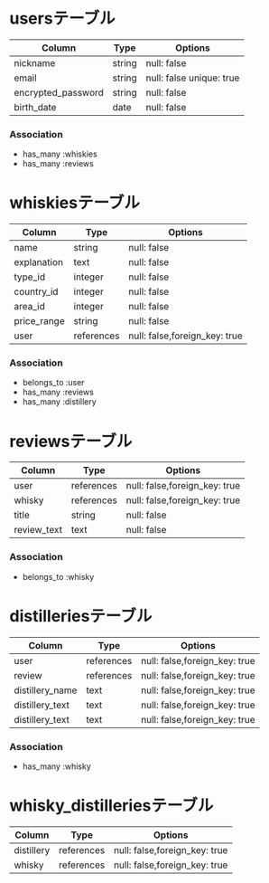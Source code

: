 # usersテーブル

| Column             | Type     | Options                  |
|--------------------|----------|--------------------------|
| nickname           | string   | null: false              |
| email              | string   | null: false  unique: true|
| encrypted_password | string   | null: false              |
| birth_date         | date     | null: false              |

### Association
- has_many :whiskies
- has_many :reviews


# whiskiesテーブル

| Column             | Type     | Options                       |
|--------------------|----------|-------------------------------|
| name               | string   | null: false                   |
| explanation        | text     | null: false                   |
| type_id            | integer  | null: false                   |
| country_id         | integer  | null: false                   |
| area_id            | integer  | null: false                   |
| price_range        | string   | null: false                   |
| user               |references| null: false,foreign_key: true |


### Association
- belongs_to :user
- has_many :reviews
- has_many :distillery


# reviewsテーブル

| Column             | Type     | Options                       |
|--------------------|----------|-------------------------------|
| user               |references| null: false,foreign_key: true |
| whisky             |references| null: false,foreign_key: true |
| title              | string   | null: false                   |
| review_text        | text     | null: false                   |

### Association
- belongs_to :whisky

# distilleriesテーブル

| Column             | Type     | Options                       |
|--------------------|----------|-------------------------------|
| user               |references| null: false,foreign_key: true |
| review             |references| null: false,foreign_key: true |
| distillery_name    | text     | null: false,foreign_key: true |
| distillery_text    | text     | null: false,foreign_key: true |
| distillery_text    | text     | null: false,foreign_key: true |

### Association
- has_many :whisky

# whisky_distilleriesテーブル

| Column             | Type     | Options                       |
|--------------------|----------|-------------------------------|
| distillery         |references| null: false,foreign_key: true |
| whisky             |references| null: false,foreign_key: true |



